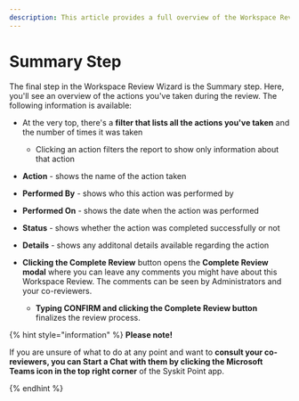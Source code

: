 ```yaml
---
description: This article provides a full overview of the Workspace Review task resolution process in Syskit Point from a workspace owner's perspective.
---
```


# Summary Step

The final step in the Workspace Review Wizard is the Summary step. Here, you'll see an overview of the actions you've taken during the review. The following information is available: 

* At the very top, there's a **filter that lists all the actions you've taken** and the number of times it was taken
  * Clicking an action filters the report to show only information about that action
* **Action** - shows the name of the action taken
* **Performed By** - shows who this action was performed by
* **Performed On** - shows the date when the action was performed
* **Status** - shows whether the action was completed successfully or not
* **Details** - shows any additonal details available regarding the action

* **Clicking the Complete Review** button opens the **Complete Review modal** where you can leave any comments you might have about this Workspace Review. The comments can be seen by Administrators and your co-reviewers. 
  * **Typing CONFIRM and clicking the Complete Review button** finalizes the review process. 

{% hint style="information" %}
**Please note!** 

If you are unsure of what to do at any point and want to **consult your co-reviewers, you can Start a Chat with them by clicking the Microsoft Teams icon in the top right corner** of the Syskit Point app. 

{% endhint %}